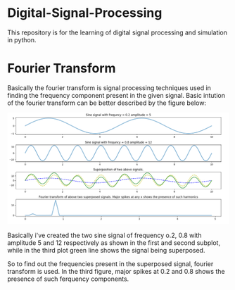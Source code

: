 # Digital-Signal-Processing
This repository is for the learning of digital signal processing and simulation in python.

# Fourier Transform 
Basically the fourier transform is signal processing techniques used in finding the frequency component 
present in the given signal. Basic intution of the fourier transform can be better described by the figure
below:

![Fourier Transform](https://github.com/sbhusal123/Digital-Signal-Processing-/blob/master/Figures/fourier_transform1.png)

Basically i've created the two sine signal of frequency o.2, 0.8 with amplitude 5 and 12 respectively
as shown in the first and second subplot, while in the third plot green line shows the signal being 
superposed. 

So to find out the frequencies present in the superposed signal, fourier transform is used.
In the third figure, major spikes at 0.2 and 0.8 shows the presence of such ferquency components.
